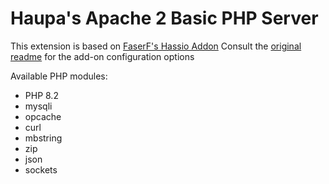 # Haupa's Apache 2 Basic PHP Server
This extension is based on [FaserF's Hassio Addon](https://github.com/FaserF/hassio-addons/tree/master/apache2-minimal-mariadb)
Consult the [original readme](https://github.com/FaserF/hassio-addons/blob/master/apache2/README.md) for the add-on configuration options


Available PHP modules:
- PHP 8.2
- mysqli
- opcache
- curl
- mbstring
- zip
- json
- sockets